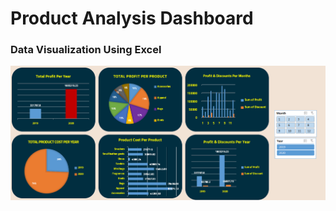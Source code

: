 # Product Analysis Dashboard

### Data Visualization Using Excel
![data_visualization](Data_Visualization.png)
